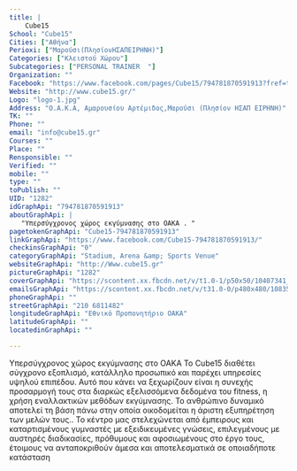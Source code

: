 ```yaml
---
title: |
    Cube15
School: "Cube15"
Cities: ["Αθήνα"]
Perioxi: ["Μαρούσι(ΠλησίονΗΣΑΠΕΙΡΗΝΗ)"]
Categories: ["Κλειστού Χώρου"]
Subcategories: ["PERSONAL TRAINER  "]
Organization: ""
Facebook: "https://www.facebook.com/pages/Cube15/794781870591913?fref=ts"
Website: "http://www.cube15.gr/"
Logo: "logo-1.jpg"
Address: "Ο.Α.Κ.Α, Αμαρουσίου Αρτέμιδος,Μαρούσι (Πλησίον ΗΣΑΠ ΕΙΡΗΝΗ)"
TK: ""
Phone: ""
email: "info@cube15.gr"
Courses: ""
Place: ""
Rensponsible: ""
Verified: ""
mobile: ""
type: ""
toPublish: ""
UID: "1282"
idGraphApi: "794781870591913"
aboutGraphApi: | 
   "Υπερσύγχρονος χώρος εκγύμνασης στο ΟΑΚΑ . "
pagetokenGraphApi: "Cube15-794781870591913"
linkGraphApi: "https://www.facebook.com/Cube15-794781870591913/"
checkinsGraphApi: "0"
categoryGraphApi: "Stadium, Arena &amp; Sports Venue"
websiteGraphApi: "http://Www.cube15.gr"
pictureGraphApi: "1282"
coverGraphApi: "https://scontent.xx.fbcdn.net/v/t1.0-1/p50x50/10407341_796903780379722_8232523533432458526_n.jpg?oh=a9a1966aafabb326ccea00a2935e2fd6&amp;oe=5B09C60D"
emailsGraphApi: "https://scontent.xx.fbcdn.net/v/t31.0-0/p480x480/10835390_794847380585362_5134184990226705752_o.jpg?oh=79aa618cc9b65e1aa63e1d9eab663505&amp;oe=5B36621E"
phoneGraphApi: ""
streetGraphApi: "210 6811482"
longitudeGraphApi: "Εθνικό Προπονητήριο ΟΑΚΑ"
latitudeGraphApi: ""
locatedinGraphApi: ""

---
```


Υπερσύγχρονος χώρος εκγύμνασης στο ΟΑΚΑ To Cube15 διαθέτει σύγχρονο εξοπλισμό, κατάλληλο προσωπικό και παρέχει υπηρεσίες υψηλού επιπέδου. Aυτό που κάνει να ξεχωρίζουν είναι η συνεχής προσαρμογή τους στα διαρκώς εξελισσόμενα δεδομένα του fitness, η χρήση εναλλακτικών μεθόδων εκγύμνασης. Το ανθρώπινο δυναμικό αποτελεί τη βάση πάνω στην οποία οικοδομείται η άριστη εξυπηρέτηση των μελών τους.. Το κέντρο μας στελεχώνεται από έμπειρους και καταρτισμένους γυμναστές με εξειδικευμένες γνώσεις, επιλεγμένους με αυστηρές διαδικασίες, πρόθυμους και αφοσιωμένους στο έργο τους, έτοιμους να ανταποκριθούν άμεσα και αποτελεσματικά σε οποιαδήποτε κατάσταση 

